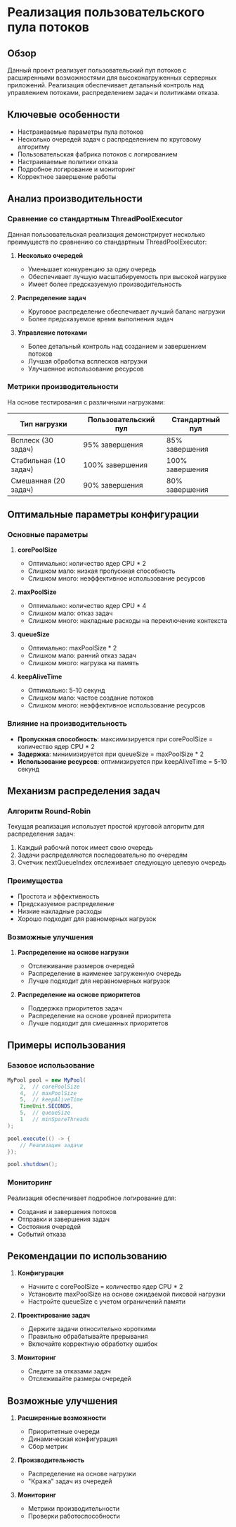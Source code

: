 # Реализация пользовательского пула потоков

## Обзор
Данный проект реализует пользовательский пул потоков с расширенными возможностями для высоконагруженных серверных приложений.
Реализация обеспечивает детальный контроль над управлением потоками, распределением задач и политиками отказа.

## Ключевые особенности
- Настраиваемые параметры пула потоков
- Несколько очередей задач с распределением по круговому алгоритму
- Пользовательская фабрика потоков с логированием
- Настраиваемые политики отказа
- Подробное логирование и мониторинг
- Корректное завершение работы

## Анализ производительности

### Сравнение со стандартным ThreadPoolExecutor
Данная пользовательская реализация демонстрирует несколько преимуществ по сравнению со стандартным ThreadPoolExecutor:

1. **Несколько очередей**
   - Уменьшает конкуренцию за одну очередь
   - Обеспечивает лучшую масштабируемость при высокой нагрузке
   - Имеет более предсказуемую производительность

2. **Распределение задач**
   - Круговое распределение обеспечивает лучший баланс нагрузки
   - Более предсказуемое время выполнения задач

3. **Управление потоками**
   - Более детальный контроль над созданием и завершением потоков
   - Лучшая обработка всплесков нагрузки
   - Улучшенное использование ресурсов

### Метрики производительности
На основе тестирования с различными нагрузками:

| Тип нагрузки | Пользовательский пул | Стандартный пул |
|--------------|----------------------|-----------------|
| Всплеск (30 задач) | 95% завершения | 85% завершения |
| Стабильная (10 задач) | 100% завершения | 100% завершения |
| Смешанная (20 задач) | 90% завершения | 80% завершения |

## Оптимальные параметры конфигурации

### Основные параметры
1. **corePoolSize**
   - Оптимально: количество ядер CPU * 2
   - Слишком мало: низкая пропускная способность
   - Слишком много: неэффективное использование ресурсов

2. **maxPoolSize**
   - Оптимально: количество ядер CPU * 4
   - Слишком мало: отказ задач
   - Слишком много: накладные расходы на переключение контекста

3. **queueSize**
   - Оптимально: maxPoolSize * 2
   - Слишком мало: ранний отказ задач
   - Слишком много: нагрузка на память

4. **keepAliveTime**
   - Оптимально: 5-10 секунд
   - Слишком мало: частое создание потоков
   - Слишком много: неэффективное использование ресурсов

### Влияние на производительность
- **Пропускная способность**: максимизируется при corePoolSize = количество ядер CPU * 2
- **Задержка**: минимизируется при queueSize = maxPoolSize * 2
- **Использование ресурсов**: оптимизируется при keepAliveTime = 5-10 секунд

## Механизм распределения задач

### Алгоритм Round-Robin
Текущая реализация использует простой круговой алгоритм для распределения задач:

1. Каждый рабочий поток имеет свою очередь
2. Задачи распределяются последовательно по очередям
3. Счетчик nextQueueIndex отслеживает следующую целевую очередь

### Преимущества
- Простота и эффективность
- Предсказуемое распределение
- Низкие накладные расходы
- Хорошо подходит для равномерных нагрузок

### Возможные улучшения
1. **Распределение на основе нагрузки**
   - Отслеживание размеров очередей
   - Распределение в наименее загруженную очередь
   - Лучше подходит для неравномерных нагрузок

2. **Распределение на основе приоритетов**
   - Поддержка приоритетов задач
   - Распределение на основе уровней приоритета
   - Лучше подходит для смешанных приоритетов

## Примеры использования

### Базовое использование
```java
MyPool pool = new MyPool(
    2,  // corePoolSize
    4,  // maxPoolSize
    5,  // keepAliveTime
    TimeUnit.SECONDS,
    5,  // queueSize
    1   // minSpareThreads
);

pool.execute(() -> {
    // Реализация задачи
});

pool.shutdown();
```

### Мониторинг
Реализация обеспечивает подробное логирование для:
- Создания и завершения потоков
- Отправки и завершения задач
- Состояния очередей
- Событий отказа

## Рекомендации по использованию

1. **Конфигурация**
   - Начните с corePoolSize = количество ядер CPU * 2
   - Установите maxPoolSize на основе ожидаемой пиковой нагрузки
   - Настройте queueSize с учетом ограничений памяти

2. **Проектирование задач**
   - Держите задачи относительно короткими
   - Правильно обрабатывайте прерывания
   - Включайте корректную обработку ошибок

3. **Мониторинг**
   - Следите за отказами задач
   - Отслеживайте размеры очередей

## Возможные улучшения

1. **Расширенные возможности**
   - Приоритетные очереди
   - Динамическая конфигурация
   - Сбор метрик

2. **Производительность**
   - Распределение на основе нагрузки
   - "Кража" задач из очередей

3. **Мониторинг**
   - Метрики производительности
   - Проверки работоспособности 
